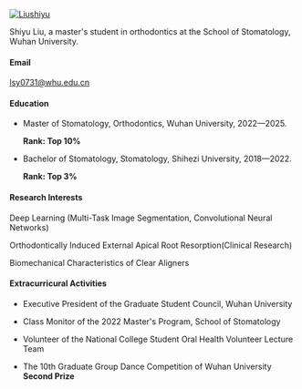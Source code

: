 

[![Liushiyu](https://img.shields.io/badge/Liushiyu-Wechat-green?logo=wechat)](https://docs.qq.com/doc/DSUFJZ2xkYWplSk10)

Shiyu Liu, a master's student in orthodontics at the School of Stomatology, Wuhan University. 

#### Email
lsy0731@whu.edu.cn

#### Education
- Master of Stomatology, Orthodontics, Wuhan University, 2022—2025.

  <strong>Rank: Top 10%</strong>

- Bachelor of Stomatology, Stomatology, Shihezi University, 2018—2022.

  <strong>Rank: Top 3%</strong>

#### Research Interests
Deep Learning (Multi-Task Image Segmentation, Convolutional Neural Networks)

Orthodontically Induced External Apical Root Resorption(Clinical Research)

Biomechanical Characteristics of Clear Aligners

#### Extracurricural Activities
- Executive President of the Graduate Student Council, Wuhan University

- Class Monitor of the 2022 Master's Program, School of Stomatology

- Volunteer of the National College Student Oral Health Volunteer Lecture Team

- The 10th Graduate Group Dance Competition of Wuhan University <strong>Second Prize</strong>
